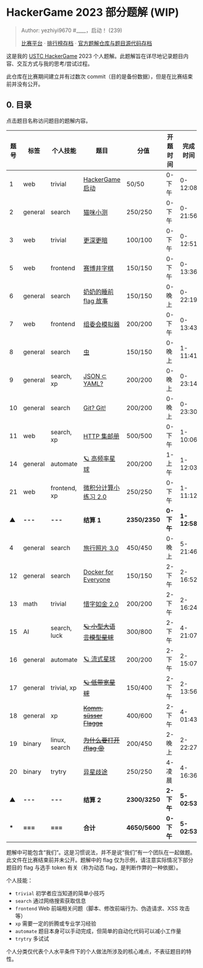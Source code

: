 # HackerGame 2023 部分题解 (WIP)

> Author: yezhiyi9670 #____，启动！ (239)
>
> [比赛平台](https://hack.lug.ustc.edu.cn/) · [排行榜存档](https://hg2023.lug.ustc.edu.cn/) · [官方题解仓库与题目源代码存档](https://github.com/USTC-Hackergame/hackergame2023-writeups)

这是我的 [USTC HackerGame](https://hack.lug.ustc.edu.cn/README.md) 2023 个人题解。此题解旨在详尽地记录题目内容、交互方式与我的思考/尝试过程。

此仓库在比赛期间建立并有过数次 commit（目的是备份数据），但是在比赛结束前并没有公开。

## 0. 目录

点击题目名称访问题目的题解内容。

|题号|标签|个人技能|题目|分值|开题时间|完成时间|
|-|-|-|-|-|-|-|
|1|web|trivial|[HackerGame 启动](./hackergame-start/README.md)|50/50|0-下午|0-12:08|
|2|general|search|[猫咪小测](./meow-exam/README.md)|250/250|0-下午|0-21:56|
|3|web|trivial|[更深更暗](./deep-dark/README.md)|100/100|0-下午|0-12:51|
|5|web|frontend|[赛博井字棋](./tictactoe/README.md)|150/150|0-下午|0-13:36|
|6|general|search|[奶奶的睡前 flag 故事](./grandma-story/README.md)|150/150|0-晚上|0-22:19|
|7|web|frontend|[组委会模拟器](./retract-messages/README.md)|200/200|0-下午|0-13:43|
|8|general|search|[虫](./insect/README.md)|150/150|0-晚上|1-11:41|
|9|general|search, xp|[JSON ⊂ YAML?](./json-in-yaml/README.md)|200/200|0-晚上|0-23:14|
|10|general|search|[Git? Git!](./git-object/README.md)|200/200|0-晚上|0-23:30|
|11|web|search, xp|[HTTP 集邮册](./http-collecting/README.md)|500/500|0-下午|1-10:06|
|14|general|automate|[🪐 高频率星球](./session-record/README.md)|200/200|1-上午|1-12:03|
|21|web|frontend, xp|[微积分计算小练习 2.0](./calculus-quiz-bot/README.md)|250/250|0-下午|1-11:12|
|▲| **---** | **---** | **结算 1** | **2350/2350** | **0-下午** | **1-12:58** |
|4|general|search|[旅行照片 3.0](/travel-photo/README.md)|450/450|0-晚上|5-21:46|
|12|general|search|[Docker for Everyone](./docker-escalation/README.md)|150/150|2-下午|2-16:52|
|13|math|trivial|[惜字如金 2.0](./xzrj/README.md)|200/200|2-下午|2-16:24|
|15|AI|search, luck|[~~🪐 小型大语言模型星球~~](./language-ai/README.md)|300/800|2-下午|4-21:07|
|16|general|automate|[🪐 流式星球](./pixel-stream/README.md)|200/200|2-下午|2-15:07|
|17|general|trivial, xp|[~~🪐 低带宽星球~~](./image-compression/README.md)|150/400|2-下午|2-13:56|
|18|general|xp|[~~Komm, süsser Flagge~~](./iptable-trust/README.md)|400/600|2-下午|4-01:43|
|19|binary|linux, search|[~~为什么要打开 /flag 😡~~](./why-open-flag/README.md)|200/450|2-晚上|2-22:27|
|20|binary|trytry|[异星歧途](./mindustry/README.md)|250/250|4-凌晨|4-16:36|
|▲| **---** | **---** | **结算 2** | **2300/3250** | **2-下午** | **5-02:53** |
|**\***| **===** | **===** | **合计** |**4650/5600**| **0-下午** | **5-02:53** |

题解中可能包含“我们”。这是习惯说法，并不是说“我们”有一个团队在一起做题。此文件在比赛结束前并未公开。题解中的 flag 仅为示例，请注意实际情况下部分题目的 flag 与选手 token 有关（称为动态 flag，是判断作弊的一种依据）。

个人技能：

- `trivial` 初学者应当知道的简单小技巧
- `search` 通过网络搜索获取信息
- `frontend` Web 前端相关问题（脚本、修改前端行为、伪造请求、XSS 攻击等）
- `xp` 需要一定的折腾或专业学习经验
- `automate` 题目本身可以手动完成，但简单的自动化代码可以减小工作量
- `trytry` 多试试

个人分类仅代表个人水平条件下的个人做法所涉及的核心难点，不表征题目的特性。
